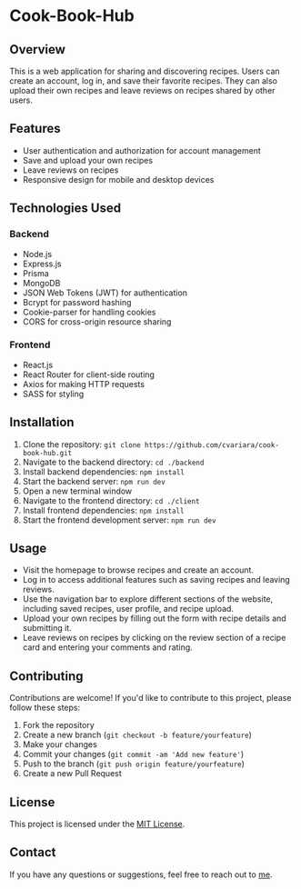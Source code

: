 # Cook-Book-Hub

## Overview
This is a web application for sharing and discovering recipes. Users can create an account, log in, and save their favorite recipes. They can also upload their own recipes and leave reviews on recipes shared by other users.

## Features
- User authentication and authorization for account management
- Save and upload your own recipes
- Leave reviews on recipes
- Responsive design for mobile and desktop devices

## Technologies Used
### Backend
- Node.js
- Express.js
- Prisma
- MongoDB
- JSON Web Tokens (JWT) for authentication
- Bcrypt for password hashing
- Cookie-parser for handling cookies
- CORS for cross-origin resource sharing

### Frontend
- React.js
- React Router for client-side routing
- Axios for making HTTP requests
- SASS for styling

## Installation
1. Clone the repository: `git clone https://github.com/cvariara/cook-book-hub.git`
2. Navigate to the backend directory: `cd ./backend`
3. Install backend dependencies: `npm install`
4. Start the backend server: `npm run dev`
5. Open a new terminal window
6. Navigate to the frontend directory: `cd ./client`
7. Install frontend dependencies: `npm install`
8. Start the frontend development server: `npm run dev`

## Usage
- Visit the homepage to browse recipes and create an account.
- Log in to access additional features such as saving recipes and leaving reviews.
- Use the navigation bar to explore different sections of the website, including saved recipes, user profile, and recipe upload.
- Upload your own recipes by filling out the form with recipe details and submitting it.
- Leave reviews on recipes by clicking on the review section of a recipe card and entering your comments and rating.

## Contributing
Contributions are welcome! If you'd like to contribute to this project, please follow these steps:
1. Fork the repository
2. Create a new branch (`git checkout -b feature/yourfeature`)
3. Make your changes
4. Commit your changes (`git commit -am 'Add new feature'`)
5. Push to the branch (`git push origin feature/yourfeature`)
6. Create a new Pull Request

## License
This project is licensed under the [MIT License](LICENSE).

## Contact
If you have any questions or suggestions, feel free to reach out to [me](https://github.com/cvariara).

